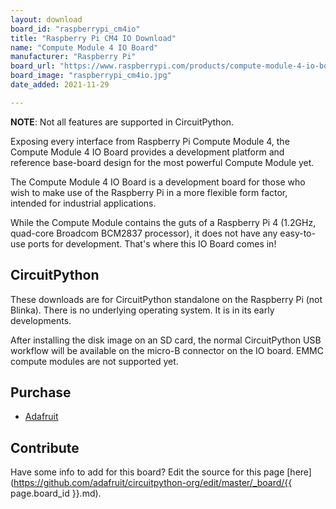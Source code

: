 ```yaml
---
layout: download
board_id: "raspberrypi_cm4io"
title: "Raspberry Pi CM4 IO Download"
name: "Compute Module 4 IO Board"
manufacturer: "Raspberry Pi"
board_url: "https://www.raspberrypi.com/products/compute-module-4-io-board/"
board_image: "raspberrypi_cm4io.jpg"
date_added: 2021-11-29

---
```


**NOTE**: Not all features are supported in CircuitPython.

Exposing every interface from Raspberry Pi Compute Module 4, the Compute Module 4 IO Board provides a development platform and reference base-board design for the most powerful Compute Module yet.

The Compute Module 4 IO Board is a development board for those who wish to make use of the Raspberry Pi in a more flexible form factor, intended for industrial applications.

While the Compute Module contains the guts of a Raspberry Pi 4 (1.2GHz, quad-core Broadcom BCM2837 processor), it does not have any easy-to-use ports for development. That's where this IO Board comes in!

## CircuitPython

These downloads are for CircuitPython standalone on the Raspberry Pi (not Blinka). There is no underlying operating system. It is in its early developments.

After installing the disk image on an SD card, the normal CircuitPython USB workflow will be available on the micro-B connector on the IO board. EMMC compute modules are not supported yet.

## Purchase
* [Adafruit](https://www.adafruit.com/product/4787)

## Contribute

Have some info to add for this board? Edit the source for this page [here](https://github.com/adafruit/circuitpython-org/edit/master/_board/{{ page.board_id }}.md).
